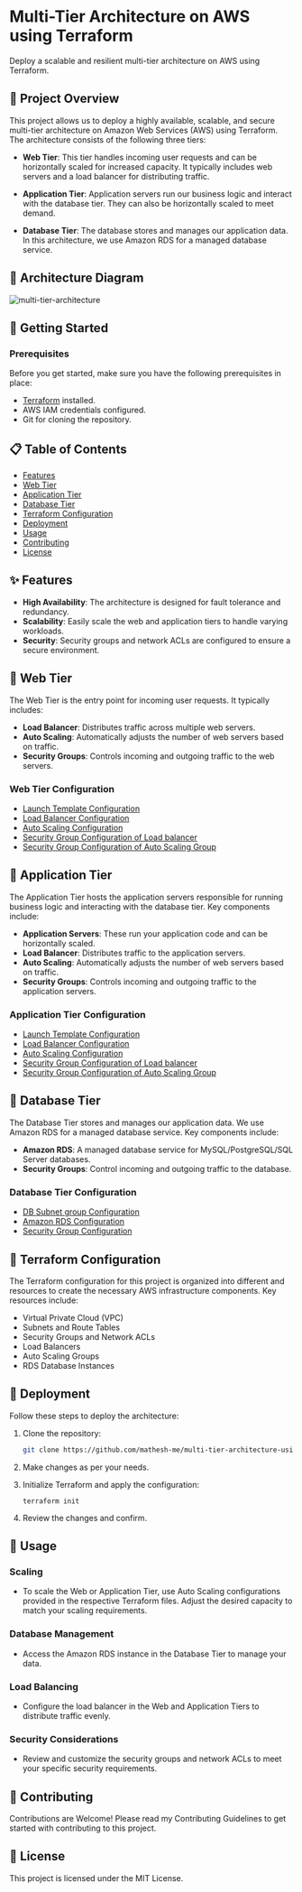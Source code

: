 # Multi-Tier Architecture on AWS using Terraform

Deploy a scalable and resilient multi-tier architecture on AWS using Terraform.

## 🚀 Project Overview

This project allows us to deploy a highly available, scalable, and secure multi-tier architecture on Amazon Web Services (AWS) using Terraform. The architecture consists of the following three tiers:

- **Web Tier**: This tier handles incoming user requests and can be horizontally scaled for increased capacity. It typically includes web servers and a load balancer for distributing traffic.

- **Application Tier**: Application servers run our business logic and interact with the database tier. They can also be horizontally scaled to meet demand.

- **Database Tier**: The database stores and manages our application data. In this architecture, we use Amazon RDS for a managed database service.

## 📌 Architecture Diagram
![multi-tier-architecture](https://github.com/mathesh-me/multi-tier-architecture-using-terraform/assets/144098846/14aeb752-ba87-4f51-87d5-bcf3000ee455)


## 🚦 Getting Started

### Prerequisites

Before you get started, make sure you have the following prerequisites in place:

- [Terraform](https://www.terraform.io/) installed.
- AWS IAM credentials configured.
- Git for cloning the repository.

## 📋 Table of Contents

- [Features](#-features)
- [Web Tier](#-web-tier)
- [Application Tier](#-application-tier)
- [Database Tier](#-database-tier)
- [Terraform Configuration](#-terraform-configuration)
- [Deployment](#-deployment)
- [Usage](#-usage)
- [Contributing](#-contributing)
- [License](#-license)

## ✨ Features

- **High Availability**: The architecture is designed for fault tolerance and redundancy.
- **Scalability**: Easily scale the web and application tiers to handle varying workloads.
- **Security**: Security groups and network ACLs are configured to ensure a secure environment.

## 🌟 Web Tier

The Web Tier is the entry point for incoming user requests. It typically includes:

- **Load Balancer**: Distributes traffic across multiple web servers.
- **Auto Scaling**: Automatically adjusts the number of web servers based on traffic.
- **Security Groups**: Controls incoming and outgoing traffic to the web servers.

### Web Tier Configuration

- [Launch Template Configuration](launch-template-web.tf)
- [Load Balancer Configuration](alb-web.tf)
- [Auto Scaling Configuration](asg-web.tf)
- [Security Group Configuration of Load balancer](alb-web-sg.tf)
- [Security Group Configuration of Auto Scaling Group](asg-web-sg.tf)

## 🚀 Application Tier

The Application Tier hosts the application servers responsible for running business logic and interacting with the database tier. Key components include:

- **Application Servers**: These run your application code and can be horizontally scaled.
- **Load Balancer**: Distributes traffic to the application servers.
- **Auto Scaling**: Automatically adjusts the number of web servers based on traffic.
- **Security Groups**: Controls incoming and outgoing traffic to the application servers.

### Application Tier Configuration

- [Launch Template Configuration](launch-template-app.tf)
- [Load Balancer Configuration](alb-app.tf)
- [Auto Scaling Configuration](asg-app.tf)
- [Security Group Configuration of Load balancer](alb-app-sg.tf)
- [Security Group Configuration of Auto Scaling Group](asg-app-sg.tf)

## 💽 Database Tier

The Database Tier stores and manages our application data. We use Amazon RDS for a managed database service. Key components include:

- **Amazon RDS**: A managed database service for MySQL/PostgreSQL/SQL Server databases.
- **Security Groups**: Control incoming and outgoing traffic to the database.

### Database Tier Configuration

- [DB Subnet group Configuration](db-subnet-group.tf)
- [Amazon RDS Configuration](rds.tf)
- [Security Group Configuration](db-sg.tf)

## 🔧 Terraform Configuration

The Terraform configuration for this project is organized into different and resources to create the necessary AWS infrastructure components. Key resources include:

- Virtual Private Cloud (VPC)
- Subnets and Route Tables
- Security Groups and Network ACLs
- Load Balancers
- Auto Scaling Groups
- RDS Database Instances

## 🚀 Deployment

Follow these steps to deploy the architecture:

1. Clone the repository:

   ```bash
   git clone https://github.com/mathesh-me/multi-tier-architecture-using-terraform.git
   ```

2. Make changes as per your needs.
3. Initialize Terraform and apply the configuration:
   ```
   terraform init
   ```
4. Review the changes and confirm.

## 💼 Usage

### Scaling
- To scale the Web or Application Tier, use Auto Scaling configurations provided in the respective Terraform files. Adjust the desired capacity to match your scaling requirements.
### Database Management
- Access the Amazon RDS instance in the Database Tier to manage your data.
### Load Balancing
- Configure the load balancer in the Web and Application Tiers to distribute traffic evenly.
### Security Considerations
- Review and customize the security groups and network ACLs to meet your specific security requirements.

## 🤝 Contributing
Contributions are Welcome! Please read my Contributing Guidelines to get started with contributing to this project.

## 📄 License
This project is licensed under the MIT License.
